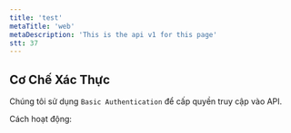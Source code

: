 ```yaml
---
title: 'test'
metaTitle: 'web'
metaDescription: 'This is the api v1 for this page'
stt: 37
---
```


## Cơ Chế Xác Thực

Chúng tôi sử dụng `Basic Authentication` để cấp quyền truy cập vào API.

Cách hoạt động:
